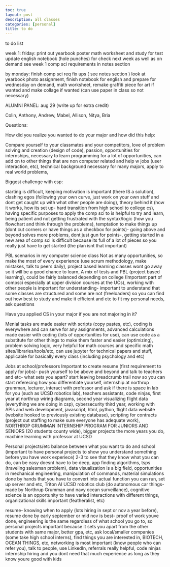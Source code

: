 ```yaml
---
toc: true
layout: post
description: all classes
categories: [personal]
title: to do
---
```


to do list

week 1: friday:
print out yearbook poster
math worksheet and study for test
update english notebook (hole punches) for check next week as well as on demand
see week 1 comp sci requirements in notes section

by monday: finish comp sci req fix ups ( see notes section )
look at yearbook photo assignment, finish notebook for english and prepare for wednesday on demand, math worksheet, remake graffiti piece for art if wanted and make collage if wanted (can use paper in class so not necessary)

ALUMNI PANEL: aug 29 (write up for extra credit)

Colin, Anthony, Andrew, Mabel, Allison, Nitya, Bria

Questions:


How did you realize you wanted to do your major and how did this help:

Compare yourself to your classmates and your competitors, love of problem solving and creation (design of code), passion, opportunities for internships, necessary to learn programming for a lot of opportunities, can add on to other things that are non computer related and help w jobs (user interaction, etc), technical background necessary for many majors, apply to real world problems, 

Biggest challenge with csp:

starting is difficult, keeping motivation is important (there IS a solution), clashing egos (following your own curve, just work on your own stuff and dont get caught up with what other people are doing), theory behind it (how it works, how its set up- hard transition from high school to college cs), having specific purposes to apply the comp sci to is helpful to try and learn, being patient and not getting frustrated with the syntax/logic (how you flowchart and think through the problems), temptation to make things up (dont cut corners or have things as a checkbox for points)- going above and beyond solves more problems, dont just gun for points-, getting started in a new area of comp sci is difficult because its full of a lot of pieces so you really just have to get started (the plan isnt that important)

PBL scenarios in my computer science class
Not as many opportunities, so make the most of every experience (use scrum methodology, make mistakes, talk to peers daily), project based learning classes wont go away so it will be a good chance to learn, A mix of tests and PBL (project based learning), could be fairly balanced depending on college (Important part of compsci especially at upper division courses at the UCs), working with other people is important for understanding- important to understand that some classes are structured and some are not (freeloaders) so you can find out how best to study and make it efficient and etc to fit my personal needs, ask questions

Have you applied CS in your major if you are not majoring in it?

Menial tasks are made easier with scripts (copy pastes, etc), coding is everywhere and can serve for any assignments, advanced calculations made easier with coding (lots of opportunities for use), can use code as a substitute for other things to make them faster and easier (optimizing), problem solving logic, very helpful for math courses and specific math sites/libraries/tools/etc, can use jupyter for technical papers and stuff, applicable for basically every class (including psychology and etc)

Jobs at school/professors
Important to create resume (first requirement to apply for jobs)- push yourself to be above and beyond and talk to teachers and etc- what sets you apart? start leaving breadcrumb trail now so you can start referecing how you differentiate yourself, internship at northrup grumman, lecturer, interact with professor and ask if there is space in lab for you (such as UCSD robotics lab), teachers assistants, code ninjas, first year at northrup wiring diagrams, second year visualizing flight data (everything we are doing in csp), cybersecurity third year, working with APIs and web development, javascript, html, python, flight data website (website hooked to previously existing database), scripting for contracts (project out staffing to make sure everyone has adequate work), NORTHROP GRUMMAN INTERNSHIP PROGRAM FOR JUNIORS AND SENIORS (20 students county wide), bigger projects the more years you do, machine learning with professor at UCSD

Personal projects/etc
balance between what you want to do and school (important to have personal projects to show you understand something before you have work experiece) 2-3 to see that they know what you can do, can be easy doesnt have to be deep, app finding algorithms, tsps (traveling salesman problem), data visualization is a big field, opportunities in mechanical engineering, manipulation of commands, material simulations done by hands that you have to convert into actual function you can run, set up server and etc, Triton AI UCSD robotics club (do autonomous car things- made by Northrup Grumman and navy ocean surveillance), cognitive science is an opportunity to have varied interactions with different things, organizational skills important (featheralist, etc)

resume- knowing when to apply (lots hiring in sept or nov a year before), resume done by early september or mid nov is best- proof of work youve done, engineering is the same regardless of what school you go to, so personal projects important because it sets you apart from the other students with same major, better gpa, etc, ask local/smaller companies (some take high school interns), find things you are interested in, BIOTECH, OCEAN THINGS, etc, networking is most important (know people who can refer you), talk to people, use LinkedIn, referrals really helpful, code ninjas internship hiring and you dont need that much experience as long as they know youre good with kids








